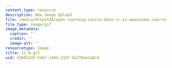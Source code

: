 ```yaml
---
content_type: resource
description: New image Uplaod
file: /media/https%3A/open-learning-course-data-rc.s3.amazonaws.com/res-21g-01-kana-spring-2010/43b622d35eb7144d232fda730ae2a8c4_11_N.gif
file_type: image/gif
image_metadata:
  caption: ''
  credit: ''
  image-alt: ''
resourcetype: Image
title: 11_N.gif
uid: 43b622d3-5eb7-144d-232f-da730ae2a8c4
---
```

